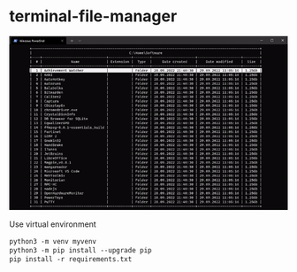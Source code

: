 # terminal-file-manager

![Alt text](assets/terminal.gif?raw=true "Title")

Use virtual environment
```
python3 -m venv myvenv
python3 -m pip install --upgrade pip
pip install -r requirements.txt
```